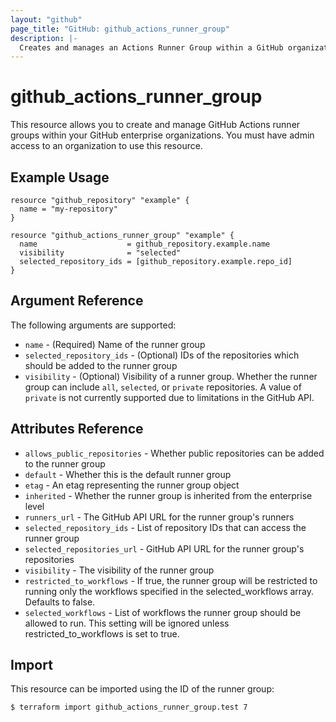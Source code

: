 ```yaml
---
layout: "github"
page_title: "GitHub: github_actions_runner_group"
description: |-
  Creates and manages an Actions Runner Group within a GitHub organization
---
```


# github_actions_runner_group

This resource allows you to create and manage GitHub Actions runner groups within your GitHub enterprise organizations.
You must have admin access to an organization to use this resource.

## Example Usage

```hcl
resource "github_repository" "example" {
  name = "my-repository"
}

resource "github_actions_runner_group" "example" {
  name                    = github_repository.example.name
  visibility              = "selected"
  selected_repository_ids = [github_repository.example.repo_id]
}
```

## Argument Reference

The following arguments are supported:

* `name`                    - (Required) Name of the runner group
* `selected_repository_ids` - (Optional) IDs of the repositories which should be added to the runner group
* `visibility`              - (Optional) Visibility of a runner group. Whether the runner group can include `all`, `selected`, or `private` repositories. A value of `private` is not currently supported due to limitations in the GitHub API.

## Attributes Reference

* `allows_public_repositories` - Whether public repositories can be added to the runner group
* `default`                    - Whether this is the default runner group
* `etag`                       - An etag representing the runner group object
* `inherited`                  - Whether the runner group is inherited from the enterprise level
* `runners_url`                - The GitHub API URL for the runner group's runners
* `selected_repository_ids`    - List of repository IDs that can access the runner group
* `selected_repositories_url`  - GitHub API URL for the runner group's repositories
* `visibility`                 - The visibility of the runner group
* `restricted_to_workflows`    - If true, the runner group will be restricted to running only the workflows specified in the selected_workflows array. Defaults to false.
* `selected_workflows`         - List of workflows the runner group should be allowed to run. This setting will be ignored unless restricted_to_workflows is set to true.

## Import

This resource can be imported using the ID of the runner group:

```
$ terraform import github_actions_runner_group.test 7
```
